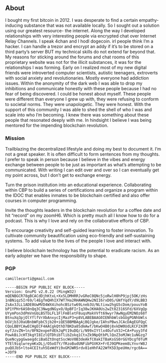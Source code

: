 [category]: <> (About)
[date]: <> (2023/06/05)
[title]: <> (Mission)

## About

I bought my first bitcoin in 2012. I was desperate to find a certain empathy-inducing substance that was not available locally. So I sought out a solution using our greatest resource- the internet. Along the way I developed relationships with very interesting people via encrypted chat over Internet Relay Channels. I speak 4chan and I hodl dogecoin. irl people think I’m a hacker. I can handle a trezor and encrypt an addy if it’s to be stored on a third party’s server BUT my technical skills do not extend far beyond that. My reasons for sticking around the forums and chat rooms of this proprietary website was not for the illicit substances, it was for the relationships I was forming. Early on I realized most of my new digital friends were introverted computer scientists, autistic teenagers, extroverts with social anxiety and revolutionaries. Mostly everyone had addiction issues. Within the anonymity of the dark web I was able to drop my inhibitions and communicate honestly with these people because I had no fear of being discovered. I could be honest about myself. These people were different than everyone I grew up with, they were refusing to conform to societal norms. They were unapologetic. They were honest. With the support of this community I was able to shed the shell of who I was and scale into who I’m becoming. I knew there was something about these people that resonated deeply with me. In hindsight I believe I was being mentored for the impending blockchain revolution.

### Mission

Trailblazing the decentralized lifestyle and doing my best to document it. I’m not a great speaker. It is often difficult to form sentences from my thoughts. I prefer to speak in person because I believe in the vibes and energy exchange between people to be just as important as what’s attempting to be communicated. With writing I can edit over and over so I can eventually get my point across, but I don’t get to exchange energy.

Turn the prison institution into an educational experience. Collaborating within CBP to build a series of certifications and organize a program within the IDOC that enables inmates to be blockchain certified and also offer courses in computer programming.

Invite the thoughts leaders in the blockchain revolution for a coffee date and hit “record” on my zoomH6. Which is pretty much all I know how to do for a podcast. This is why I love and rely on the collaborative efforts of CBP.

To encourage creativity and self-guided learning to foster innovation. To cultivate community beautification using eco-friendly and self-sustaining systems. To add value to the lives of the people I love and interact with.

I believe blockchain technology has the potential to eradicate racism. As an early adopter we have the responsibility to shape.

### PGP

```
camillecorti@gmail.com
```

```
-----BEGIN PGP PUBLIC KEY BLOCK-----
Version: GnuPG v2.0.22 (MingW32)
mQENBGCR78gBCACdDjhKtxL+Xx5LDMHRRJvGReC0QNc5joRwlH0hP9jpj5OK/zHs
1nBNiqz5Ir69/l4EgfmQHhIX7WT7Ha2RHAWNQHw2NII6rxD0S/GNfYqdY/d9LBB3
ZsAx3JLL1ADE0UwMVD4WX4ihohcBSztw69Lneb3U/NLtixw2hgG5cDom/pouuYoB
bP1YPHr6AS0nQq3C3NwgdNGyxO/8pBFIrIq38wJKHA0Us2wZt82316SFd/6XVgQp
UYymPon3dPmVnGbLBSTbLFL1FlFmBletF8uqsMakVVft69wyr7AwNgyEM2NOz68f
BtnuXq3pjOlYflfVrXbAnxycIjMazP3+p8VLABEBAAG0IENhbWlsbGUgPGNhbWls
bGVjb3J0aUBnbWFpbC5jb20+iQE5BBMBAgAjBQJgke/IAhsPBwsJCAcDAgEGFQgC
CQoLBBYCAwECHgECF4AACgkQthD7BKDa8SdmAwf/bKwO4B0j8xkDW0UdLKCF2XdM
oyfJzvZN+ln/0FN2expeFdEkJqPt19uDQ/i/N99xIYtlx4OufuV3J+CA+Puyy3fd
PowkBiJcHT3kgYI8IzlQTDhibTlibZokq1CtxZk9NpQtbPLlQoZ3oMJWc1uNGzg7
QueNcypgGwaegdciBaOZtOnqtSscWoV0B3deAkfC0akITBaKsGS0rGGYDcgf0TuM
YTEl9iqlwreymKxDLj/O5oO7Y/fRzoBudUNFibPGVKX+FrEJ9QPKeem8LYnvrW8J
puQOJb5+lto4CEItuh5EeWdYi9xGMJWR5rdv81eHhFA22WfK5D3peUHm/rgc0A==
=JOf9
-----END PGP PUBLIC KEY BLOCK-----
```

